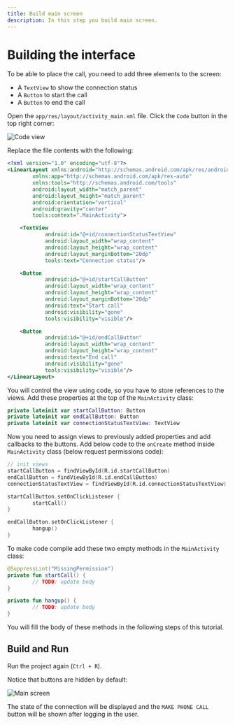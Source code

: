 ```yaml
---
title: Build main screen
description: In this step you build main screen.
---
```


# Building the interface

To be able to place the call, you need to add three elements to the screen:

* A `TextView` to show the connection status
* A `Button` to start the call
* A `Button` to end the call

Open the `app/res/layout/activity_main.xml` file. Click the `Code` button in the top right corner:

![Code view](/screenshots/tutorials/client-sdk/android-shared/show-code-view.png)

Replace the file contents with the following:

```xml
<?xml version="1.0" encoding="utf-8"?>
<LinearLayout xmlns:android="http://schemas.android.com/apk/res/android"
        xmlns:app="http://schemas.android.com/apk/res-auto"
        xmlns:tools="http://schemas.android.com/tools"
        android:layout_width="match_parent"
        android:layout_height="match_parent"
        android:orientation="vertical"
        android:gravity="center"
        tools:context=".MainActivity">

    <TextView
            android:id="@+id/connectionStatusTextView"
            android:layout_width="wrap_content"
            android:layout_height="wrap_content"
            android:layout_marginBottom="20dp"
            tools:text="Connection status"/>

    <Button
            android:id="@+id/startCallButton"
            android:layout_width="wrap_content"
            android:layout_height="wrap_content"
            android:layout_marginBottom="20dp"
            android:text="Start call"
            android:visibility="gone"
            tools:visibility="visible"/>

    <Button
            android:id="@+id/endCallButton"
            android:layout_width="wrap_content"
            android:layout_height="wrap_content"
            android:text="End call"
            android:visibility="gone"
            tools:visibility="visible"/>
</LinearLayout>
```

You will control the view using code, so you have to store references to the views. Add these properties at the top of the `MainActivity` class:

```kotlin
private lateinit var startCallButton: Button
private lateinit var endCallButton: Button
private lateinit var connectionStatusTextView: TextView
```

Now you need to assign views to previously added properties and add callbacks to the buttons. Add below code to the `onCreate` method inside `MainActivity` class (below request permissions code):

```kotlin
// init views
startCallButton = findViewById(R.id.startCallButton)
endCallButton = findViewById(R.id.endCallButton)
connectionStatusTextView = findViewById(R.id.connectionStatusTextView)

startCallButton.setOnClickListener {
        startCall()
}

endCallButton.setOnClickListener {
        hangup()
}
```

To make code compile add these two empty methods in the `MainActivity` class:

```kotlin
@SuppressLint("MissingPermission")
private fun startCall() {
        // TODO: update body
}

private fun hangup() {
        // TODO: update body
}
```

You will fill the body of these methods in the following steps of this tutorial.
## Build and Run

Run the project again (`Ctrl + R`). 

Notice that buttons are hidden by default:

![Main screen](/screenshots/tutorials/client-sdk/app-to-phone/main-screen.png)

The state of the connection will be displayed and the `MAKE PHONE CALL` button will be shown after logging in the user.